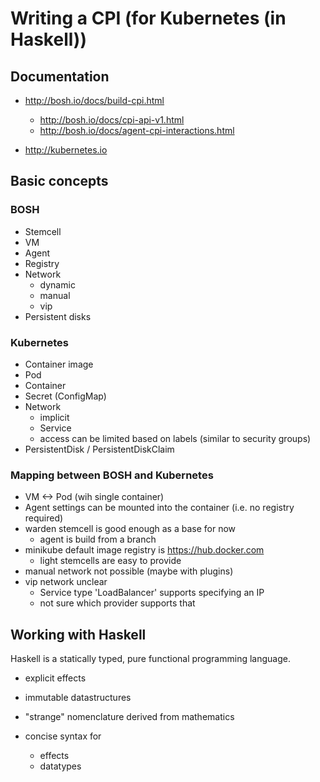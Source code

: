 # Writing a CPI (for Kubernetes (in Haskell))

## Documentation

- http://bosh.io/docs/build-cpi.html
  - http://bosh.io/docs/cpi-api-v1.html
  - http://bosh.io/docs/agent-cpi-interactions.html

- http://kubernetes.io

## Basic concepts

### BOSH
- Stemcell
- VM
- Agent
- Registry
- Network
  - dynamic
  - manual
  - vip
- Persistent disks

### Kubernetes
- Container image
- Pod
- Container
- Secret (ConfigMap)
- Network
  - implicit
  - Service
  - access can be limited based on labels (similar to security groups)
- PersistentDisk / PersistentDiskClaim


### Mapping between BOSH and Kubernetes

- VM <-> Pod (wih single container)
- Agent settings can be mounted into the container (i.e. no registry required)
- warden stemcell is good enough as a base for now
  - agent is build from a branch
- minikube default image registry is https://hub.docker.com
  - light stemcells are easy to provide
- manual network not possible (maybe with plugins)
- vip network unclear
  - Service type 'LoadBalancer' supports specifying an IP
  - not sure which provider supports that

## Working with Haskell
Haskell is a statically typed, pure functional programming language.
- explicit effects
- immutable datastructures
- "strange" nomenclature derived from mathematics

- concise syntax for
  - effects
  - datatypes
